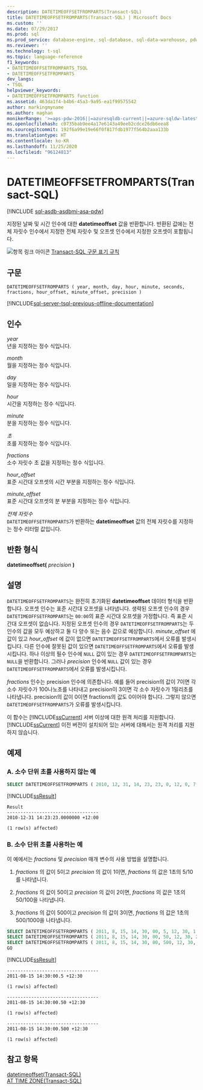 ```yaml
---
description: DATETIMEOFFSETFROMPARTS(Transact-SQL)
title: DATETIMEOFFSETFROMPARTS(Transact-SQL) | Microsoft Docs
ms.custom: ''
ms.date: 07/29/2017
ms.prod: sql
ms.prod_service: database-engine, sql-database, sql-data-warehouse, pdw
ms.reviewer: ''
ms.technology: t-sql
ms.topic: language-reference
f1_keywords:
- DATETIMEOFFSETFROMPARTS_TSQL
- DATETIMEOFFSETFROMPARTS
dev_langs:
- TSQL
helpviewer_keywords:
- DATETIMEOFFSETFROMPARTS function
ms.assetid: 463da1f4-b4b6-45a3-9a95-ea1f99575542
author: markingmyname
ms.author: maghan
monikerRange: '>=aps-pdw-2016||=azuresqldb-current||=azure-sqldw-latest||>=sql-server-2016||=sqlallproducts-allversions||>=sql-server-linux-2017||=azuresqldb-mi-current'
ms.openlocfilehash: c0735bab9ee4a17e6143a49eeb2cdce26db6eea8
ms.sourcegitcommit: 192f6a99e19e66f0f817fdb1977f564b2aaa133b
ms.translationtype: HT
ms.contentlocale: ko-KR
ms.lasthandoff: 11/25/2020
ms.locfileid: "96124813"
---
```

# <a name="datetimeoffsetfromparts-transact-sql"></a>DATETIMEOFFSETFROMPARTS(Transact-SQL)
[!INCLUDE [sql-asdb-asdbmi-asa-pdw](../../includes/applies-to-version/sql-asdb-asdbmi-asa-pdw.md)]

지정된 날짜 및 시간 인수에 대한 **datetimeoffset** 값을 반환합니다. 반환된 값에는 전체 자릿수 인수에서 지정한 전체 자릿수 및 오프셋 인수에서 지정한 오프셋이 포함됩니다.  
  
![항목 링크 아이콘](../../database-engine/configure-windows/media/topic-link.gif "항목 링크 아이콘") [Transact-SQL 구문 표기 규칙](../../t-sql/language-elements/transact-sql-syntax-conventions-transact-sql.md)
  
## <a name="syntax"></a>구문  
  
```syntaxsql
DATETIMEOFFSETFROMPARTS ( year, month, day, hour, minute, seconds, fractions, hour_offset, minute_offset, precision )  
```  
  
[!INCLUDE[sql-server-tsql-previous-offline-documentation](../../includes/sql-server-tsql-previous-offline-documentation.md)]

## <a name="arguments"></a>인수

*year*  
년을 지정하는 정수 식입니다.  
  
*month*  
월을 지정하는 정수 식입니다.  
  
*day*  
일을 지정하는 정수 식입니다.  
  
*hour*  
시간을 지정하는 정수 식입니다.  
  
*minute*  
분을 지정하는 정수 식입니다.  
  
*초*  
초를 지정하는 정수 식입니다.  
  
*fractions*  
소수 자릿수 초 값을 지정하는 정수 식입니다.  
  
*hour_offset*  
표준 시간대 오프셋의 시간 부분을 지정하는 정수 식입니다.  
  
*minute_offset*  
표준 시간대 오프셋의 분 부분을 지정하는 정수 식입니다.  
  
*전체 자릿수*  
`DATETIMEOFFSETFROMPARTS`가 반환하는 **datetimeoffset** 값의 전체 자릿수를 지정하는 정수 리터럴 값입니다.  
  
## <a name="return-types"></a>반환 형식
**datetimeoffset(** *precision* **)**  
  
## <a name="remarks"></a>설명  

`DATETIMEOFFSETFROMPARTS`는 완전히 초기화된 **datetimeoffset** 데이터 형식을 반환합니다. 오프셋 인수는 표준 시간대 오프셋을 나타냅니다. 생략된 오프셋 인수의 경우 `DATETIMEOFFSETFROMPARTS`는 `00:00`의 표준 시간대 오프셋을 가정합니다. 즉 표준 시간대 오프셋이 없습니다. 지정된 오프셋 인수의 경우 `DATETIMEOFFSETFROMPARTS`는 두 인수의 값을 모두 예상하고 둘 다 양수 또는 음수 값으로 예상합니다. *minute_offset* 에 값이 있고 *hour_offset* 에 값이 없으면 `DATETIMEOFFSETFROMPARTS`에서 오류를 발생시킵니다. 다른 인수에 잘못된 값이 있으면 `DATETIMEOFFSETFROMPARTS`에서 오류를 발생시킵니다. 하나 이상의 필수 인수에 `NULL` 값이 있는 경우 `DATETIMEOFFSETFROMPARTS`는 `NULL`을 반환합니다. 그러나 *precision* 인수에 `NULL` 값이 있는 경우 `DATETIMEOFFSETFROMPARTS`에서 오류를 발생시킵니다.  
  
*fractions* 인수는 precision 인수에 의존합니다. 예를 들어 precision의 값이 7이면 각 소수 자릿수가 100나노초를 나타내고 precision이 3이면 각 소수 자릿수가 1밀리초를 나타냅니다. precision의 값이 0이면 fractions의 값도 0이어야 합니다. 그렇지 않으면 `DATETIMEOFFSETFROMPARTS`가 오류를 발생시킵니다.  
  
이 함수는 [!INCLUDE[ssCurrent](../../includes/sscurrent-md.md)] 서버 이상에 대한 원격 처리를 지원합니다. [!INCLUDE[ssCurrent](../../includes/sscurrent-md.md)] 이전 버전이 설치되어 있는 서버에 대해서는 원격 처리를 지원하지 않습니다.
  
## <a name="examples"></a>예제  
  
### <a name="a-an-example-without-fractions-of-a-second"></a>A. 소수 단위 초를 사용하지 않는 예  
  
```sql
SELECT DATETIMEOFFSETFROMPARTS ( 2010, 12, 31, 14, 23, 23, 0, 12, 0, 7 ) AS Result;  
```  
  
[!INCLUDE[ssResult](../../includes/ssresult-md.md)]
  
```
Result  
----------------------------------
2010-12-31 14:23:23.0000000 +12:00  
  
(1 row(s) affected)  
```  
  
### <a name="b-example-with-fractions-of-a-second"></a>B. 소수 단위 초를 사용하는 예  

이 예에서는 *fractions* 및 *precision* 매개 변수의 사용 방법을 설명합니다.  

1. *fractions* 의 값이 5이고 *precision* 의 값이 1이면, *fractions* 의 값은 1초의 5/10를 나타냅니다.  

2. *fractions* 의 값이 50이고 *precision* 의 값이 2이면, *fractions* 의 값은 1초의 50/100을 나타냅니다.  

3. *fractions* 의 값이 500이고 *precision* 의 값이 3이면, *fractions* 의 값은 1초의 500/1000을 나타냅니다.  
  
```sql
SELECT DATETIMEOFFSETFROMPARTS ( 2011, 8, 15, 14, 30, 00, 5, 12, 30, 1 );  
SELECT DATETIMEOFFSETFROMPARTS ( 2011, 8, 15, 14, 30, 00, 50, 12, 30, 2 );  
SELECT DATETIMEOFFSETFROMPARTS ( 2011, 8, 15, 14, 30, 00, 500, 12, 30, 3 );  
GO  
```  
  
[!INCLUDE[ssResult](../../includes/ssresult-md.md)]
  
```
----------------------------------  
2011-08-15 14:30:00.5 +12:30  
  
(1 row(s) affected)  
  
----------------------------------  
2011-08-15 14:30:00.50 +12:30  
  
(1 row(s) affected)  
  
----------------------------------  
2011-08-15 14:30:00.500 +12:30  
  
(1 row(s) affected)  
```  
  
## <a name="see-also"></a>참고 항목
[datetimeoffset&#40;Transact-SQL&#41;](../../t-sql/data-types/datetimeoffset-transact-sql.md)  
[AT TIME ZONE&#40;Transact-SQL&#41;](../../t-sql/queries/at-time-zone-transact-sql.md)
  
  


